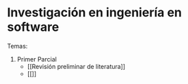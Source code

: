 # Investigación en ingeniería en software

Temas:

1. Primer Parcial
	- [[Revisión preliminar de literatura]]
	- [[]]
